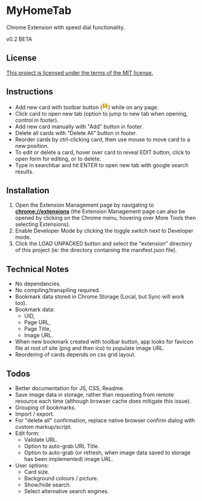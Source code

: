 # MyHomeTab
Chrome Extension with speed dial functionality.

v0.2 BETA

## License
[This project is licensed under the terms of the MIT license.](./license.md)

## Instructions
* Add new card with toolbar button (![Image](./extension/icons/icon16.png "toolbar icon")) while on any page.
* Click card to open new tab (option to jump to new tab when opening, control in footer).
* Add new card manually with "Add" button in footer.
* Delete all cards with "Delete All" button in footer.
* Reorder cards by ctrl-clicking card, then use mouse to move card to a new position.
* To edit or delete a card, hover over card to reveal EDIT button; click to open form for editing, or to delete.
* Type in searchbar and hit ENTER to open new tab with google search results.


## Installation
1. Open the Extension Management page by navigating to [**chrome://extensions**](chrome://extensions) (the Extension Management page can also be opened by clicking on the Chrome menu, hovering over More Tools then selecting Extensions).
2. Enable Developer Mode by clicking the toggle switch next to Developer mode.
3. Click the LOAD UNPACKED button and select the "extension" directory of this project (ie: the directory containing the manifest.json file).


## Technical Notes
* No dependancies.
* No compiling/transpiling required.
* Bookmark data stored in Chrome Storage (Local, but Sync will work too).
* Bookmark data: 
  * UID,
  * Page URL,
  * Page Title,
  * Image URL.
* When new bookmark created with toolbar button, app looks for favicon file at root of site (png and then ico) to populate image URL.
* Reordering of cards depends on css grid layout.


## Todos
* Better documentation for JS, CSS, Readme.
* Save image data in storage, rather than requesting from remote resource each time (although browser cache does mitigate this issue).
* Grouping of bookmarks.
* Import / export.
* For "delete all" confirmation, replace native browser confirm dialog with custom markup/script.
* Edit form:
  * Validate URL.
  * Option to auto-grab URL Title.
  * Option to auto-grab (or refresh, when image data saved to storage has been implemented) image URL.
* User options:
  * Card size.
  * Background colours / picture.
  * Show/hide search.
  * Select alternative search engines.

